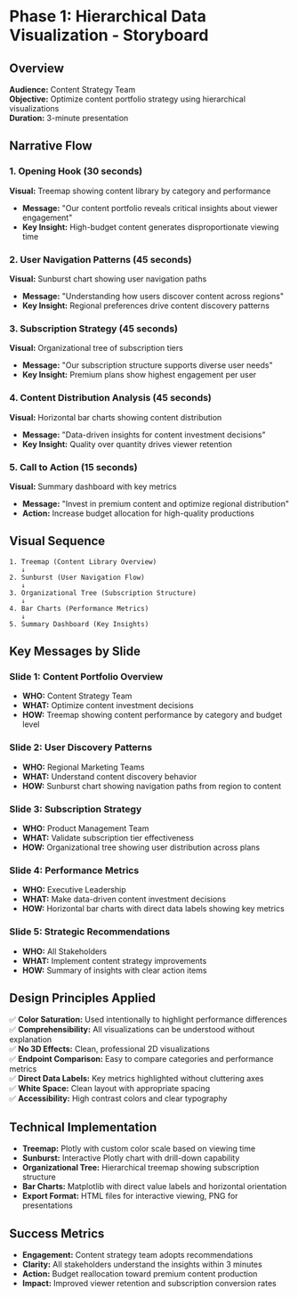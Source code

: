 # Phase 1: Hierarchical Data Visualization - Storyboard

## Overview
**Audience:** Content Strategy Team  
**Objective:** Optimize content portfolio strategy using hierarchical visualizations  
**Duration:** 3-minute presentation  

## Narrative Flow

### 1. Opening Hook (30 seconds)
**Visual:** Treemap showing content library by category and performance
- **Message:** "Our content portfolio reveals critical insights about viewer engagement"
- **Key Insight:** High-budget content generates disproportionate viewing time

### 2. User Navigation Patterns (45 seconds)
**Visual:** Sunburst chart showing user navigation paths
- **Message:** "Understanding how users discover content across regions"
- **Key Insight:** Regional preferences drive content discovery patterns

### 3. Subscription Strategy (45 seconds)
**Visual:** Organizational tree of subscription tiers
- **Message:** "Our subscription structure supports diverse user needs"
- **Key Insight:** Premium plans show highest engagement per user

### 4. Content Distribution Analysis (45 seconds)
**Visual:** Horizontal bar charts showing content distribution
- **Message:** "Data-driven insights for content investment decisions"
- **Key Insight:** Quality over quantity drives viewer retention

### 5. Call to Action (15 seconds)
**Visual:** Summary dashboard with key metrics
- **Message:** "Invest in premium content and optimize regional distribution"
- **Action:** Increase budget allocation for high-quality productions

## Visual Sequence

```
1. Treemap (Content Library Overview)
   ↓
2. Sunburst (User Navigation Flow)
   ↓
3. Organizational Tree (Subscription Structure)
   ↓
4. Bar Charts (Performance Metrics)
   ↓
5. Summary Dashboard (Key Insights)
```

## Key Messages by Slide

### Slide 1: Content Portfolio Overview
- **WHO:** Content Strategy Team
- **WHAT:** Optimize content investment decisions
- **HOW:** Treemap showing content performance by category and budget level

### Slide 2: User Discovery Patterns
- **WHO:** Regional Marketing Teams
- **WHAT:** Understand content discovery behavior
- **HOW:** Sunburst chart showing navigation paths from region to content

### Slide 3: Subscription Strategy
- **WHO:** Product Management Team
- **WHAT:** Validate subscription tier effectiveness
- **HOW:** Organizational tree showing user distribution across plans

### Slide 4: Performance Metrics
- **WHO:** Executive Leadership
- **WHAT:** Make data-driven content investment decisions
- **HOW:** Horizontal bar charts with direct data labels showing key metrics

### Slide 5: Strategic Recommendations
- **WHO:** All Stakeholders
- **WHAT:** Implement content strategy improvements
- **HOW:** Summary of insights with clear action items

## Design Principles Applied

✅ **Color Saturation:** Used intentionally to highlight performance differences  
✅ **Comprehensibility:** All visualizations can be understood without explanation  
✅ **No 3D Effects:** Clean, professional 2D visualizations  
✅ **Endpoint Comparison:** Easy to compare categories and performance metrics  
✅ **Direct Data Labels:** Key metrics highlighted without cluttering axes  
✅ **White Space:** Clean layout with appropriate spacing  
✅ **Accessibility:** High contrast colors and clear typography  

## Technical Implementation

- **Treemap:** Plotly with custom color scale based on viewing time
- **Sunburst:** Interactive Plotly chart with drill-down capability
- **Organizational Tree:** Hierarchical treemap showing subscription structure
- **Bar Charts:** Matplotlib with direct value labels and horizontal orientation
- **Export Format:** HTML files for interactive viewing, PNG for presentations

## Success Metrics

- **Engagement:** Content strategy team adopts recommendations
- **Clarity:** All stakeholders understand the insights within 3 minutes
- **Action:** Budget reallocation toward premium content production
- **Impact:** Improved viewer retention and subscription conversion rates
